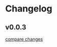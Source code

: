 # Changelog


## v0.0.3

[compare changes](https://github.com/moritetu/nuxt-unity-webgl/compare/v0.0.2...v0.0.3)

